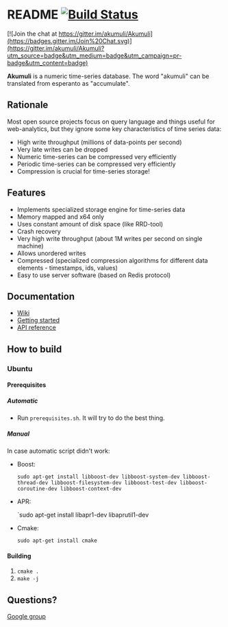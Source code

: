 README [![Build Status](https://api.shippable.com/projects/5481624dd46935d5fbbf6b58/badge?branchName=master)](https://app.shippable.com/projects/5481624dd46935d5fbbf6b58/builds/latest)
======

[![Join the chat at https://gitter.im/akumuli/Akumuli](https://badges.gitter.im/Join%20Chat.svg)](https://gitter.im/akumuli/Akumuli?utm_source=badge&utm_medium=badge&utm_campaign=pr-badge&utm_content=badge)

**Akumuli** is a numeric time-series database. The word "akumuli" can be translated from esperanto as "accumulate".


Rationale
---------

Most open source projects focus on query language and things useful for web-analytics, but they ignore some key characteristics of time series data:

* High write throughput (millions of data-points per second)
* Very late writes can be dropped
* Numeric time-series can be compressed very efficiently
* Periodic time-series can be compressed very efficiently
* Compression is crucial for time-series storage!

Features
--------
* Implements specialized storage engine for time-series data
* Memory mapped and x64 only
* Uses constant amount of disk space (like RRD-tool)
* Crash recovery 
* Very high write throughput (about 1M writes per second on single machine)
* Allows unordered writes
* Compressed (specialized compression algorithms for different data elements - timestamps, ids, values)
* Easy to use server software (based on Redis protocol)
 
Documentation
-------------
* [Wiki](https://github.com/akumuli/Akumuli/wiki)
* [Getting started](https://github.com/akumuli/Akumuli/wiki/Getting-started)
* [API reference](https://github.com/akumuli/Akumuli/wiki/API-Reference)

How to build
------------

### Ubuntu

#### Prerequisites

##### Automatic

* Run `prerequisites.sh`. It will try to do the best thing.

##### Manual

In case automatic script didn't work:

* Boost:

  `sudo apt-get install libboost-dev libboost-system-dev libboost-thread-dev libboost-filesystem-dev libboost-test-dev libboost-coroutine-dev libboost-context-dev`
  
* APR:

  `sudo apt-get install libapr1-dev libaprutil1-dev

* Cmake:

  `sudo apt-get install cmake`

#### Building

1. `cmake .`
1. `make -j`

Questions?
----------
[Google group](https://groups.google.com/forum/#!forum/akumuli)
